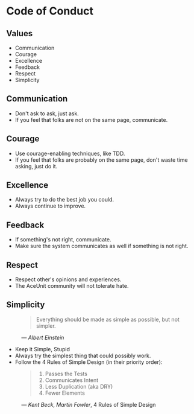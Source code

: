 # Code of Conduct

## Values
- Communication
- Courage
- Excellence
- Feedback
- Respect
- Simplicity

## Communication
- Don't ask to ask, just ask.
- If you feel that folks are not on the same page, communicate.

## Courage
- Use courage-enabling techniques, like TDD.
- If you feel that folks are probably on the same page, don't waste time asking, just do it.

## Excellence
- Always try to do the best job you could.
- Always continue to improve.

## Feedback
- If something's not right, communicate.
- Make sure the system communicates as well if something is not right.

## Respect
- Respect other's opinions and experiences.
- The AceUnit community will not tolerate hate.

## Simplicity
<figure>

  > Everything should be made as simple as possible, but not simpler.

  <figcaption>― <cite>Albert Einstein</cite></figcaption>
</figure>

- Keep it Simple, Stupid
- Always try the simplest thing that could possibly work.
- Follow the 4 Rules of Simple Design (in their priority order):

<figure>

  > 1. Passes the Tests
  > 1. Communicates Intent
  > 1. Less Duplication (aka DRY)
  > 1. Fewer Elements

  <figcaption>― <cite>Kent Beck</cite>, <cite>Martin Fowler</cite>, 4 Rules of Simple Design</figcaption>
</figure>
